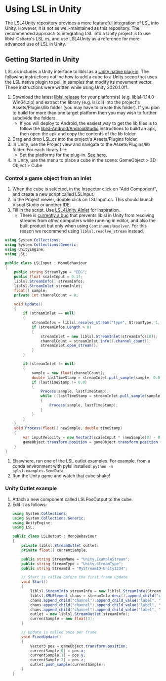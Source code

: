 # Using LSL in Unity

The [LSL4Unity repository](https://github.com/labstreaminglayer/LSL4Unity) provides a more featureful integration of LSL into Unity. However, it is not as well-maintained as this repository. The recommended approach to integrating LSL into a Unity project is to use liblsl-Csharp's LSL.cs, and use LSL4Unity as a reference for more advanced use of LSL in Unity.

## Getting Started in Unity

LSL.cs includes a Unity interface to liblsl as a [Unity native plug-in](https://docs.unity3d.com/Manual/NativePlugins.html). The following instructions outline how to add a cube to a Unity scene that uses the LSL native plugin to pull in samples that modify its movement vector. These instructions were written while using Unity 2020.1.0f1.

1. Download the latest [liblsl release](https://github.com/sccn/liblsl/releases) for your platform(s) (e.g. liblsl-1.14.0-Win64.zip) and extract the library (e.g. lsl.dll) into the project's Assets/Plugins/lib folder (you may have to create this folder). If you plan to build for more than one target platform then you may wish to further subdivide the folders.
    * If you will deploy to Android, the easiest way to get the lib files is to follow the [liblsl-Android/AndroidStudio](https://github.com/labstreaminglayer/liblsl-Android/tree/master/AndroidStudio#getting-started) instructions to build an apk, then open the apk and copy the contents of the lib folder.
1. Drag and drop LSL.cs into the project's Assets/Plugins folder.
1. In Unity, use the Project view and navigate to the Assets/Plugins/lib folder. For each library file:
    * Set the platforms for the plug-in. [See here](https://docs.unity3d.com/Manual/PluginsForDesktop.html).
1. In Unity, use the menu to place a cube in the scene: GameObject > 3D Object > Cube

### Control a game object from an inlet

1. When the cube is selected, in the Inspector click on "Add Component", and create a new script called LSLInput.
1. In the Project viewer, double click on LSLInput.cs. This should launch Visual Studio or another IDE.
1. Fill in the script. Use [LSL4Unity AInlet](https://github.com/labstreaminglayer/LSL4Unity/blob/master/Scripts/AInlet.cs) for inspiration.
    * There is [currently a bug](https://github.com/sccn/liblsl/issues/29) that prevents liblsl in Unity from resolving streams from _other_ computers while running in editor, and also the built product but only when using `ContinuousResolver`. For this reason we recommend using `liblsl.resolve_stream` instead.

```cs
using System.Collections;
using System.Collections.Generic;
using UnityEngine;
using LSL;

public class LSLInput : MonoBehaviour
{
    public string StreamType = "EEG";
    public float scaleInput = 0.1f;
    liblsl.StreamInfo[] streamInfos;
    liblsl.StreamInlet streamInlet;
    float[] sample;
    private int channelCount = 0;

    void Update()
    {
        if (streamInlet == null)
        {
            streamInfos = liblsl.resolve_stream("type", StreamType, 1, 0.0);
            if (streamInfos.Length > 0)
            {
                streamInlet = new liblsl.StreamInlet(streamInfos[0]);
                channelCount = streamInlet.info().channel_count();
                streamInlet.open_stream();
            }
        }

        if (streamInlet != null)
        {
            sample = new float[channelCount];
            double lastTimeStamp = streamInlet.pull_sample(sample, 0.0f);
            if (lastTimeStamp != 0.0)
            {
                Process(sample, lastTimeStamp);
                while ((lastTimeStamp = streamInlet.pull_sample(sample, 0.0f)) != 0)
                {
                    Process(sample, lastTimeStamp);
                }
            }
        }
    }
    void Process(float[] newSample, double timeStamp)
    {
        var inputVelocity = new Vector3(scaleInput * (newSample[0] - 0.5f), scaleInput * (newSample[1] - 0.5f), scaleInput * (newSample[2] -0.5f));
        gameObject.transform.position = gameObject.transform.position + inputVelocity;
    }
}

 ```
1. Elsewhere, run one of the LSL outlet examples. For example, from a conda environment with pylsl installed: `python -m pylsl.examples.SendData`
1. Run the Unity game and watch that cube shake!

### Unity Outlet example

1. Attach a new component called LSLPosOutput to the cube.
1. Edit it as follows:
    ```cs
    using System.Collections;
    using System.Collections.Generic;
    using UnityEngine;
    using LSL;

    public class LSLOutput : MonoBehaviour
    {
        private liblsl.StreamOutlet outlet;
        private float[] currentSample;

        public string StreamName = "Unity.ExampleStream";
        public string StreamType = "Unity.StreamType";
        public string StreamId = "MyStreamID-Unity1234";

        // Start is called before the first frame update
        void Start()
        {
            liblsl.StreamInfo streamInfo = new liblsl.StreamInfo(StreamName, StreamType, 3, Time.fixedDeltaTime * 1000, liblsl.channel_format_t.cf_float32);
            liblsl.XMLElement chans = streamInfo.desc().append_child("channels");
            chans.append_child("channel").append_child_value("label", "X");
            chans.append_child("channel").append_child_value("label", "Y");
            chans.append_child("channel").append_child_value("label", "Z");
            outlet = new liblsl.StreamOutlet(streamInfo);
            currentSample = new float[3];
        }

        // Update is called once per frame
        void FixedUpdate()
        {
            Vector3 pos = gameObject.transform.position;
            currentSample[0] = pos.x;
            currentSample[1] = pos.y;
            currentSample[2] = pos.z;
            outlet.push_sample(currentSample);
        }
    }
    ```
